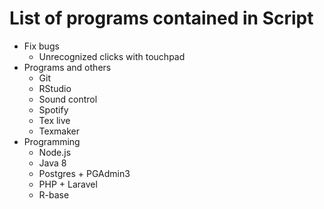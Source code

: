 # List of programs contained in Script

- Fix bugs
  - Unrecognized clicks with touchpad
- Programs and others
  - Git
  - RStudio
  - Sound control
  - Spotify
  - Tex live
  - Texmaker
- Programming
  - Node.js
  - Java 8
  - Postgres + PGAdmin3
  - PHP + Laravel
  - R-base